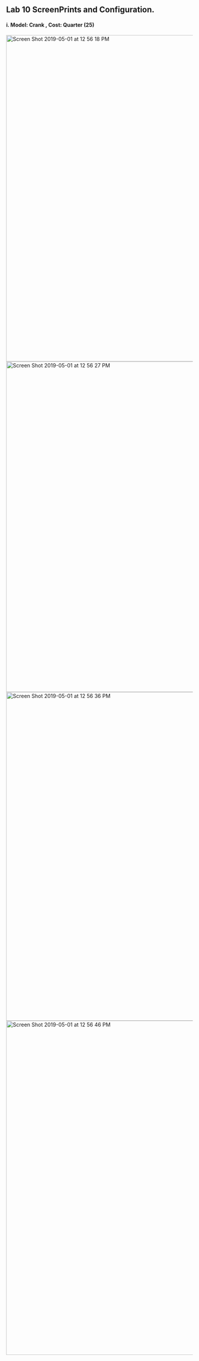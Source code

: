 




## Lab 10 ScreenPrints and Configuration.

#### i. Model: Crank , Cost: Quarter (25) 

<img width="880" alt="Screen Shot 2019-05-01 at 12 56 18 PM" src="https://user-images.githubusercontent.com/47066536/57039187-cf9d9b80-6c10-11e9-9b9d-e8d573c714dc.png">

<img width="891" alt="Screen Shot 2019-05-01 at 12 56 27 PM" src="https://user-images.githubusercontent.com/47066536/57039209-e217d500-6c10-11e9-95db-759e3fa28fca.png">


<img width="886" alt="Screen Shot 2019-05-01 at 12 56 36 PM" src="https://user-images.githubusercontent.com/47066536/57039216-e5ab5c00-6c10-11e9-9567-8b64d7e1bb32.png">


<img width="901" alt="Screen Shot 2019-05-01 at 12 56 46 PM" src="https://user-images.githubusercontent.com/47066536/57039224-eba13d00-6c10-11e9-9045-feddd64773b3.png">

